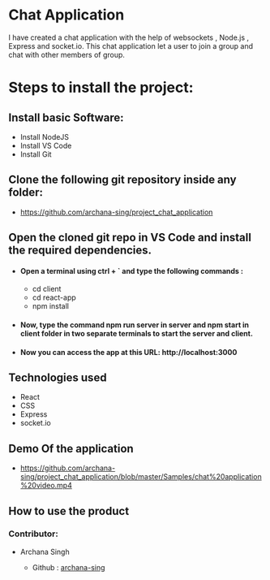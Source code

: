 # Chat Application

I have created a chat application with the help of websockets , Node.js , Express and socket.io.
This chat application let a user to join a group and chat with other members of group.


# Steps to install the project:

## Install basic Software:
* Install NodeJS
* Install VS Code
* Install Git

## Clone the following git repository inside any folder:

* https://github.com/archana-sing/project_chat_application

##  Open the cloned git repo in VS Code and install the required dependencies.

* #### Open a terminal using ctrl +  ` and type the following commands :
  * cd client
  * cd react-app
  * npm install   

* #### Now, type the command npm run server in server and npm start in client folder in two separate terminals to start the server and client.

* #### Now you can access the app at this URL: http://localhost:3000

## Technologies used
  
  * React
  * CSS
  * Express
  * socket.io

## Demo Of the application

  * https://github.com/archana-sing/project_chat_application/blob/master/Samples/chat%20application%20video.mp4
      
      
## How to use the product


  ### Contributor:

 * Archana Singh

    * Github : [archana-sing](https://github.com/archana-sing)

